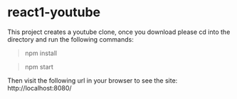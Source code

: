 # react1-youtube
This project creates a youtube clone, once you download please cd into the directory and run the following commands:

> npm install

> npm start

Then visit the following url in your browser to see the site:
http://localhost:8080/